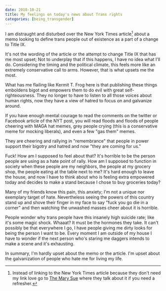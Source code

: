 ```yaml
---
date: 2018-10-21
title: My feelings on today's news about Trans rights
categories: [being_transgender]
---
```


I am distraught and disturbed over the New York Times article[^1] about a memo looking to define trans people out of existence as a part of a change to Title IX. 

[^1]: Instead of linking to the New York Times article because they don't need my link love go to [The Mary Sue](https://www.themarysue.com/trump-transgender-rights-attack/) where they talk about it if you need a refresher.

It's not the wording of the article or the attempt to change Title IX that has me most upset; Not to underplay that if this happens, I have no idea what I'll do. Considering the timing and the political climate, this feels more like an extremely conservative call to arms. However, that is what upsets me the most.

What has me flailing like Kermit T. Frog here is that publishing these things emboldens bigot and empowers them to do evil with great self-righteousness. They no longer to have to listen to all those voices about human rights, now they have a view of hatred to focus on and galvanize around.

If you have enough mental courage to read the comments on the twitter or Facebook article of the NYT post, you will read floods and floods of people cheering with MAGA hat memes, grey people crying (this is a conservative meme for mocking liberals), and even a few "gas them" memes.

They are cheering and rallying in "remembrance" that people in power support their bigotry and hatred and now "they are coming for us."

Fuck! How am I supposed to feel about that? It's horrible to be the person people are using as a hate point of rally. How am I supposed to function in society when these people are my neighbors, the people at my grocery shop, the people eating at the table next to me? It's hard enough to leave the house, and now I have to think about who is feeling extra empowered today and decides to make a stand because I chose to buy groceries today?

Many of my friends know this pain, this anxiety; I'm not a unique nor exemplary target of hate. Nevertheless seeing the powers of this country stand up and shove their finger in my face to say "fuck you go die in a corner" and then watching the unwashed masses cheer about it is horrible.

People wonder why trans people have this insanely high suicide rate; like it's some magic shock. Whaaat? It must be the hormones they take. It can't possibly be that everywhere I go, I have people giving me dirty looks for being the person I want to be. Every moment I am outside of my house I have to wonder if the next person who's staring me daggers intends to make a scene and it's exhausting.

In summary, I'm hardly upset about the memo or the article. I'm upset about the galvanization of people who hate me for living my life.
